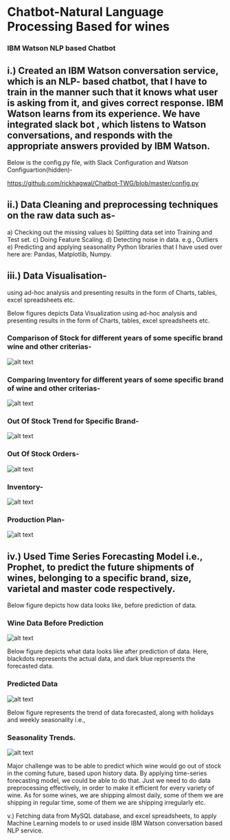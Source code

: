 # Chatbot-Natural Language Processing Based for wines

### IBM Watson NLP based Chatbot

## i.)	Created an IBM Watson conversation service, which is an NLP- based chatbot, that I have to train in the manner such that it knows what user is asking from it, and gives correct response.  IBM Watson learns from its experience. We have integrated slack bot , which listens to Watson conversations, and responds with the appropriate answers provided by IBM Watson. 
Below is the config.py file, with Slack Configuration and Watson Configuartion(hidden)-

https://github.com/rickhagwal/Chatbot-TWG/blob/master/config.py


## ii.)	Data Cleaning and preprocessing techniques on the raw data such as-
a)	Checking out the missing values
b)	Splitting data set into Training and Test set.
c)	Doing Feature Scaling.
d)	Detecting noise in data. e.g., Outliers
e)	Predicting and applying seasonality
Python libraries that I have used over here are: Pandas, Matplotlib, Numpy.

## iii.)	Data Visualisation-

using ad-hoc analysis and presenting results in the form of Charts, tables, excel spreadsheets etc.

Below figures depicts Data Visualization using ad-hoc analysis and presenting results in the form of Charts, tables, excel spreadsheets etc.

### Comparison of Stock for different years of some specific brand wine and other criterias-

![alt text](https://github.com/rickhagwal/Chatbot-TWG/blob/master/Comparison.jpg)

### Comparing Inventory for different years of some specific brand of wine and other criterias-

![alt text](https://github.com/rickhagwal/Chatbot-TWG/blob/master/tablegraph.jpg)

### Out Of Stock Trend for Specific Brand-

![alt text](https://github.com/rickhagwal/Chatbot-TWG/blob/master/OOS-trend-for%20Franzia.jpg)

### Out Of Stock Orders-

![alt text](https://github.com/rickhagwal/Chatbot-TWG/blob/master/outOfStockList.jpg)

### Inventory-

![alt text](https://github.com/rickhagwal/Chatbot-TWG/blob/master/inventoryOutput.jpg)

### Production Plan-

![alt text](https://github.com/rickhagwal/Chatbot-TWG/blob/master/table.jpg)


## iv.)	Used Time Series Forecasting Model i.e., Prophet, to predict the future shipments of wines, belonging to a specific brand, size, varietal and master code respectively.

Below figure depicts how data looks like, before prediction of data.

### Wine Data Before Prediction

![alt text](https://github.com/rickhagwal/Chatbot-TWG/blob/master/Daily%20Shipment%20Seasonality.jpg)

Below figure depicts what data looks like after prediction of data. Here, blackdots represents the actual data, and dark blue represents the forecasted data.

### Predicted Data

![alt text](https://github.com/rickhagwal/Chatbot-TWG/blob/master/Predicted%20Data.jpg)

Below figure represents the trend of data forecasted, along with holidays and weekly seasonality i.e.,
### Seasonality Trends.

![alt text](https://github.com/rickhagwal/Chatbot-TWG/blob/master/Data%20forecasted%20for%20diff%20seasonalities.png)

Major challenge was to be able to predict which wine would go out of stock in the coming future, based upon history data. By applying time-series forecasting model, we could be able to do that. Just we need to do data preprocessing effectively, in order to make it efficient for every variety of wine. As for some wines, we are shipping almost daily, some of them we are shipping in regular time, some of them we are shipping irregularly etc.

v.)	Fetching data from MySQL database, and excel spreadsheets, to apply Machine Learning models to or used inside IBM Watson conversation based NLP service.


